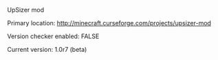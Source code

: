 UpSizer mod

Primary location: http://minecraft.curseforge.com/projects/upsizer-mod

Version checker enabled: FALSE

Current version: 1.0r7 (beta)
